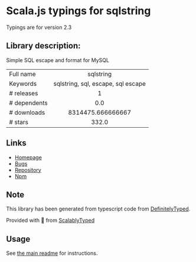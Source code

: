 
# Scala.js typings for sqlstring

Typings are for version 2.3

## Library description:
Simple SQL escape and format for MySQL

|                    |                 |
| ------------------ | :-------------: |
| Full name          | sqlstring |
| Keywords           | sqlstring, sql, escape, sql escape |
| # releases         | 1 |
| # dependents       | 0.0 |
| # downloads        | 8314475.666666667 |
| # stars            | 332.0 |

## Links
- [Homepage](https://github.com/mysqljs/sqlstring#readme)
- [Bugs](https://github.com/mysqljs/sqlstring/issues)
- [Repository](https://github.com/mysqljs/sqlstring)
- [Npm](https://www.npmjs.com/package/sqlstring)
    


## Note
This library has been generated from typescript code from [DefinitelyTyped](https://definitelytyped.org).

Provided with :purple_heart: from [ScalablyTyped](https://github.com/oyvindberg/ScalablyTyped)

## Usage
See [the main readme](../../readme.md) for instructions.



